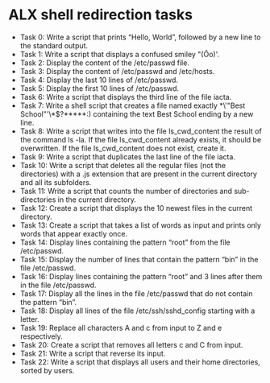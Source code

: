 # ALX shell redirection tasks
* Task 0: Write a script that prints “Hello, World”, followed by a new line to the standard output.
* Task 1: Write a script that displays a confused smiley "(Ôo)'.
* Task 2: Display the content of the /etc/passwd file.
* Task 3: Display the content of /etc/passwd and /etc/hosts.
* Task 4: Display the last 10 lines of /etc/passwd.
* Task 5: Display the first 10 lines of /etc/passwd.
* Task 6: Write a script that displays the third line of the file iacta.
* Task 7: Write a shell script that creates a file named exactly \*\\'"Best School"\'\\*$\?\*\*\*\*\*:) containing the text Best School ending by a new line.
* Task 8: Write a script that writes into the file ls_cwd_content the result of the command ls -la. If the file ls_cwd_content already exists, it should be overwritten. If the file ls_cwd_content does not exist, create it.
* Task 9: Write a script that duplicates the last line of the file iacta.
* Task 10: Write a script that deletes all the regular files (not the directories) with a .js extension that are present in the current directory and all its subfolders.
* Task 11: Write a script that counts the number of directories and sub-directories in the current directory.
* Task 12: Create a script that displays the 10 newest files in the current directory.
* Task 13: Create a script that takes a list of words as input and prints only words that appear exactly once.
* Task 14: Display lines containing the pattern “root” from the file /etc/passwd.
* Task 15: Display the number of lines that contain the pattern “bin” in the file /etc/passwd.
* Task 16: Display lines containing the pattern “root” and 3 lines after them in the file /etc/passwd.
* Task 17: Display all the lines in the file /etc/passwd that do not contain the pattern “bin”.
* Task 18: Display all lines of the file /etc/ssh/sshd_config starting with a letter.
* Task 19: Replace all characters A and c from input to Z and e respectively.
* Task 20: Create a script that removes all letters c and C from input.
* Task 21: Write a script that reverse its input.
* Task 22: Write a script that displays all users and their home directories, sorted by users.

